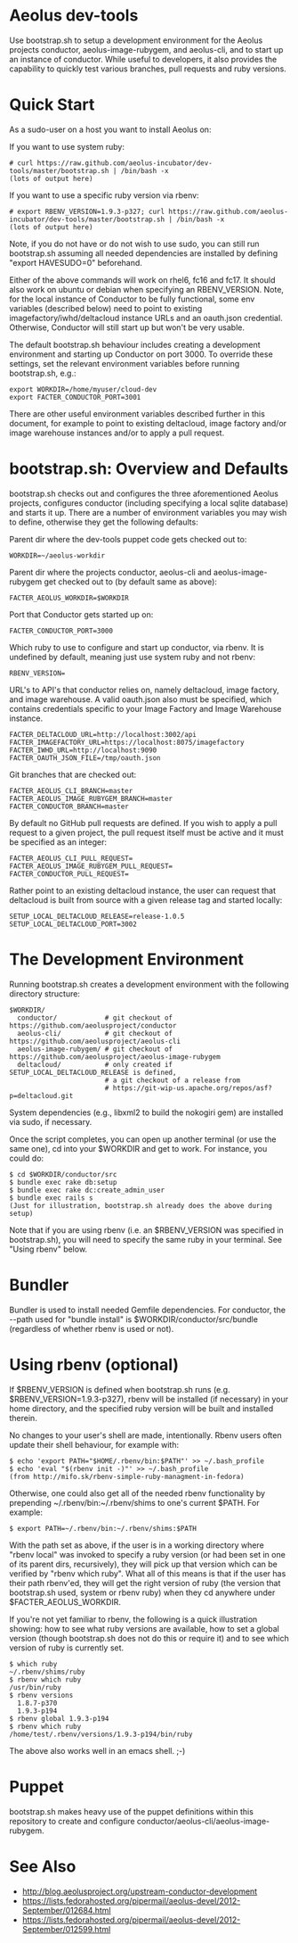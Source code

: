 # Aeolus dev-tools

Use bootstrap.sh to setup a development environment for the Aeolus
projects conductor, aeolus-image-rubygem, and aeolus-cli, and to
start up an instance of conductor.  While useful to developers, it
also provides the capability to quickly test various branches, pull
requests and ruby versions.

# Quick Start

As a sudo-user on a host you want to install Aeolus on:

  If you want to use system ruby:

    # curl https://raw.github.com/aeolus-incubator/dev-tools/master/bootstrap.sh | /bin/bash -x
    (lots of output here)

  If you want to use a specific ruby version via rbenv:

    # export RBENV_VERSION=1.9.3-p327; curl https://raw.github.com/aeolus-incubator/dev-tools/master/bootstrap.sh | /bin/bash -x
    (lots of output here)

Note, if you do not have or do not wish to use sudo, you can still run
bootstrap.sh assuming all needed dependencies are installed by defining
"export HAVESUDO=0" beforehand.

Either of the above commands will work on rhel6, fc16 and fc17.  It
should also work on ubuntu or debian when specifying an RBENV_VERSION.
Note, for the local instance of Conductor to be fully functional, some
env variables (described below) need to point to existing
imagefactory/iwhd/deltacloud instance URLs and an oauth.json
credential.  Otherwise, Conductor will still start up but won't be
very usable.

The default bootstrap.sh behaviour includes creating a development
environment and starting up Conductor on port 3000.  To override these
settings, set the relevant environment variables before running
bootstrap.sh, e.g.:

    export WORKDIR=/home/myuser/cloud-dev
    export FACTER_CONDUCTOR_PORT=3001

There are other useful environment variables described further in this
document, for example to point to existing deltacloud, image factory
and/or image warehouse instances and/or to apply a pull request.

# bootstrap.sh: Overview and Defaults

bootstrap.sh checks out and configures the three aforementioned Aeolus
projects, configures conductor (including specifying a local sqlite
database) and starts it up.  There are a number of environment
variables you may wish to define, otherwise they get the following
defaults:

  Parent dir where the dev-tools puppet code gets checked out to:

    WORKDIR=~/aeolus-workdir

  Parent dir where the projects conductor, aeolus-cli and
  aeolus-image-rubygem get checked out to (by default same as above):

    FACTER_AEOLUS_WORKDIR=$WORKDIR

  Port that Conductor gets started up on:

    FACTER_CONDUCTOR_PORT=3000

  Which ruby to use to configure and start up conductor, via rbenv.
  It is undefined by default, meaning just use system ruby and not
  rbenv:

    RBENV_VERSION=

  URL's to API's that conductor relies on, namely deltacloud, image
  factory, and image warehouse.  A valid oauth.json also must be
  specified, which contains credentials specific to your Image Factory
  and Image Warehouse instance.

    FACTER_DELTACLOUD_URL=http://localhost:3002/api
    FACTER_IMAGEFACTORY_URL=https://localhost:8075/imagefactory
    FACTER_IWHD_URL=http://localhost:9090
    FACTER_OAUTH_JSON_FILE=/tmp/oauth.json

  Git branches that are checked out:

    FACTER_AEOLUS_CLI_BRANCH=master
    FACTER_AEOLUS_IMAGE_RUBYGEM_BRANCH=master
    FACTER_CONDUCTOR_BRANCH=master

  By default no GitHub pull requests are defined.  If you wish to
  apply a pull request to a given project, the pull request itself
  must be active and it must be specified as an integer:

    FACTER_AEOLUS_CLI_PULL_REQUEST=
    FACTER_AEOLUS_IMAGE_RUBYGEM_PULL_REQUEST=
    FACTER_CONDUCTOR_PULL_REQUEST=

  Rather point to an existing deltacloud instance, the user can
  request that deltacloud is built from source with a given release
  tag and started locally:

    SETUP_LOCAL_DELTACLOUD_RELEASE=release-1.0.5
    SETUP_LOCAL_DELTACLOUD_PORT=3002

# The Development Environment

Running bootstrap.sh creates a development environment with the
following directory structure:

    $WORKDIR/
      conductor/            # git checkout of https://github.com/aeolusproject/conductor
      aeolus-cli/           # git checkout of https://github.com/aeolusproject/aeolus-cli
      aeolus-image-rubygem/ # git checkout of https://github.com/aeolusproject/aeolus-image-rubygem
      deltacloud/           # only created if SETUP_LOCAL_DELTACLOUD_RELEASE is defined,
                            # a git checkout of a release from
                            # https://git-wip-us.apache.org/repos/asf?p=deltacloud.git

System dependencies (e.g., libxml2 to build the nokogiri gem) are
installed via sudo, if necessary.

Once the script completes, you can open up another terminal (or use
the same one), cd into your $WORKDIR and get to work.  For instance,
you could do:

    $ cd $WORKDIR/conductor/src
    $ bundle exec rake db:setup
    $ bundle exec rake dc:create_admin_user
    $ bundle exec rails s
    (Just for illustration, bootstrap.sh already does the above during setup)

Note that if you are using rbenv (i.e. an $RBENV_VERSION was specified
in bootstrap.sh), you will need to specify the same ruby in your
terminal.  See "Using rbenv" below.

# Bundler

Bundler is used to install needed Gemfile dependencies.  For
conductor, the --path used for "bundle install" is
$WORKDIR/conductor/src/bundle (regardless of whether rbenv is used or
not).

# Using rbenv (optional)

If $RBENV_VERSION is defined when bootstrap.sh runs
(e.g. $RBENV_VERSION=1.9.3-p327), rbenv will be installed (if
necessary) in your home directory, and the specified ruby version will
be built and installed therein.

No changes to your user's shell are made, intentionally.  Rbenv
users often update their shell behaviour, for example with:

    $ echo 'export PATH="$HOME/.rbenv/bin:$PATH"' >> ~/.bash_profile
    $ echo 'eval "$(rbenv init -)"' >> ~/.bash_profile
    (from http://mifo.sk/rbenv-simple-ruby-managment-in-fedora)

Otherwise, one could also get all of the needed rbenv functionality by
prepending ~/.rbenv/bin:~/.rbenv/shims to one's current $PATH.  For
example:

    $ export PATH=~/.rbenv/bin:~/.rbenv/shims:$PATH

With the path set as above, if the user is in a working directory
where "rbenv local" was invoked to specify a ruby version (or had been
set in one of its parent dirs, recursively), they will pick up that
version which can be verified by "rbenv which ruby".  What all of this
means is that if the user has their path rbenv'ed, they will get the
right version of ruby (the version that bootstrap.sh used, system or
rbenv ruby) when they cd anywhere under $FACTER_AEOLUS_WORKDIR.

If you're not yet familiar to rbenv, the following is a quick
illustration showing: how to see what ruby versions are available, how
to set a global version (though bootstrap.sh does not do this or
require it) and to see which version of ruby is currently set.

    $ which ruby
    ~/.rbenv/shims/ruby
    $ rbenv which ruby
    /usr/bin/ruby
    $ rbenv versions
      1.8.7-p370
      1.9.3-p194
    $ rbenv global 1.9.3-p194
    $ rbenv which ruby
    /home/test/.rbenv/versions/1.9.3-p194/bin/ruby

The above also works well in an emacs shell.  ;-)

# Puppet

bootstrap.sh makes heavy use of the puppet definitions within this
repository to create and configure
conductor/aeolus-cli/aeolus-image-rubygem.

# See Also
* http://blog.aeolusproject.org/upstream-conductor-development
* https://lists.fedorahosted.org/pipermail/aeolus-devel/2012-September/012684.html
* https://lists.fedorahosted.org/pipermail/aeolus-devel/2012-September/012599.html

